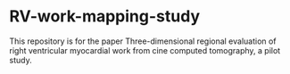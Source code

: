 # RV-work-mapping-study
This repository is for the paper Three-dimensional regional evaluation of right ventricular myocardial work from cine computed tomography, a pilot study.

